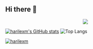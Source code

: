 ## Hi there 👋

<!--
**harilexm/harilexm** is a ✨ _special_ ✨ repository because its `README.md` (this file) appears on your GitHub profile.

Here are some ideas to get you started:

- 🔭 I’m currently working on ...
- 🌱 I’m currently learning ...
- 👯 I’m looking to collaborate on ...
- 🤔 I’m looking for help with ...
- 💬 Ask me about ...
- 📫 How to reach me: ...
- 😄 Pronouns: ...
- ⚡ Fun fact: ...
-->

<p align="center">
  <a href="https://skillicons.dev">
    <img src="https://skillicons.dev/icons?i=git,kubernetes,docker,c,vim" />
  </a>
</p>

[![harilexm's GitHub stats](https://github-readme-stats.vercel.app/api?username=harilexm)](https://github.com/anuraghazra/github-readme-stats)
![Top Langs](https://github-readme-stats.vercel.app/api/top-langs/?username=harilexm&layout=compact)

[![harilexm](https://github-profile-trophy.vercel.app/?username=harilexm)](https://github.com/ryo-ma/github-profile-trophy)
